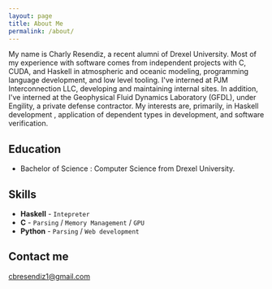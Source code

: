 ```yaml
---
layout: page
title: About Me
permalink: /about/
---
```


My name is Charly Resendiz, a recent alumni of Drexel University. Most of my experience with software comes from independent projects with C, CUDA, and Haskell in
atmospheric and oceanic modeling, programming language development, and low level tooling. I've interned at PJM Interconnection LLC, developing and maintaining internal sites.
In addition, I've interned at the Geophysical Fluid Dynamics Laboratory (GFDL), under Engility, a private defense contractor. My interests are, primarily, in Haskell development
, application of dependent types in development, and software verification.

## Education

* Bachelor of Science : Computer Science from Drexel University.

## Skills

* **Haskell** - `Intepreter`
* **C** - `Parsing` / `Memory Management` / `GPU`
* **Python** - `Parsing` / `Web development` 
    
## Contact me

[cbresendiz1@gmail.com](mailto:cbresendiz1@gmail.com)
